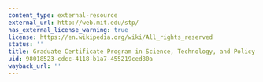 ```yaml
---
content_type: external-resource
external_url: http://web.mit.edu/stp/
has_external_license_warning: true
license: https://en.wikipedia.org/wiki/All_rights_reserved
status: ''
title: Graduate Certificate Program in Science, Technology, and Policy
uid: 98018523-cdcc-4118-b1a7-455219ced80a
wayback_url: ''
---
```

